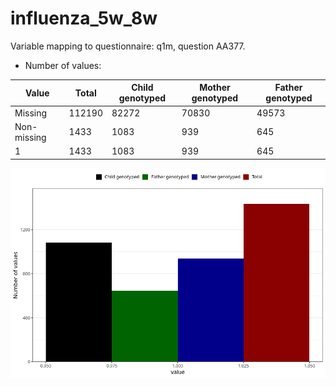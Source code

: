 # influenza_5w_8w
Variable mapping to questionnaire: q1m, question AA377.
- Number of values:

| Value | Total | Child genotyped | Mother genotyped | Father genotyped |
| ----- | ----- | --------------- | ---------------- | ---------------- |
| Missing | 112190 | 82272 | 70830 | 49573 |
| Non-missing | 1433 | 1083 | 939 | 645 |
| 1 | 1433 | 1083 | 939 | 645 |



![](influenza_5w_8w_n.png)



